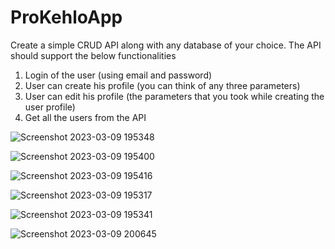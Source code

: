 # ProKehloApp
Create a simple CRUD API along with any database of your choice. The API
should support the below functionalities
1. Login of the user (using email and password)
2. User can create his profile (you can think of any three parameters)
3. User can edit his profile (the parameters that you took while
creating the user profile)
4. Get all the users from the API


![Screenshot 2023-03-09 195348](https://user-images.githubusercontent.com/91595780/224057327-44bf2320-77e2-4d4c-a209-22f4f5764328.png)

![Screenshot 2023-03-09 195400](https://user-images.githubusercontent.com/91595780/224057384-3a9ea0b2-c799-4161-8704-3e4b7691366f.png)

![Screenshot 2023-03-09 195416](https://user-images.githubusercontent.com/91595780/224057398-2dd88bc3-fdbd-482f-bfa9-76f4b7263e1d.png)

![Screenshot 2023-03-09 195317](https://user-images.githubusercontent.com/91595780/224057405-a434ebc8-c8d7-47c4-a957-b0a645d0dd1d.png)

![Screenshot 2023-03-09 195341](https://user-images.githubusercontent.com/91595780/224057422-8562c24e-dee3-4b7c-b801-2cdc06aafb30.png)

![Screenshot 2023-03-09 200645](https://user-images.githubusercontent.com/91595780/224057652-1f735e38-ff2c-4508-b57f-62ed30be3f31.png)
